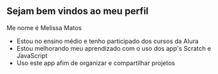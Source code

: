 ## Sejam bem vindos ao meu perfil

Me nome é Melissa Matos

- Estou no ensino médio e tenho participado dos cursos da Alura
- Estou melhorando meu aprendizado com o uso dos app's Scratch e JavaScript
- Uso este app afim de organizar e compartilhar projetos


